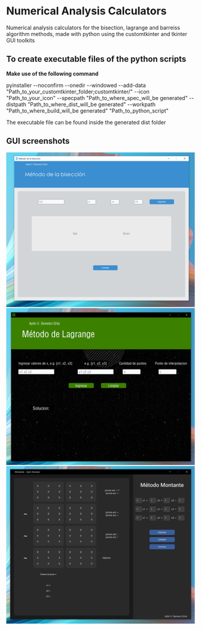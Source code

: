 # Numerical Analysis Calculators
Numerical analysis calculators for the bisection, lagrange and barreiss algorithm methods, made with python using the customtkinter and tkinter GUI toolkits

## To create executable files of the python scripts

**Make use of the following command**

pyinstaller --noconfirm --onedir --windowed --add-data "Path_to_your_customtkinter_folder;customtkinter/" --icon "Path_to_your_icon" --specpath "Path_to_where_spec_will_be generated" --distpath "Path_to_where_dist_will_be generated" --workpath "Path_to_where_build_will_be generated" "Path_to_python_script"

The executable file can be found inside the generated dist folder

## GUI screenshots

![Bisection](https://github.com/aylin-vdo/Numerical_Analysis_Calculators/blob/main/bisection.png)
![Lagrange](https://github.com/aylin-vdo/Numerical_Analysis_Calculators/blob/main/lagrange.png)
![Barreiss](https://github.com/aylin-vdo/Numerical_Analysis_Calculators/blob/main/barreiss.png)
